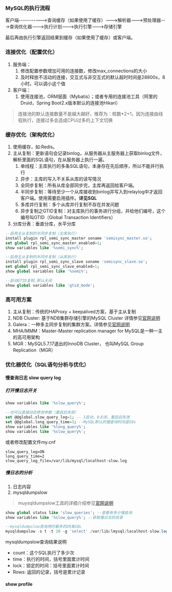 ### MySQL的执行流程

客户端-----------&gt;查询缓存（如果使用了缓存）---&gt;解析器---&gt;预处理器---&gt;查询优化器---&gt;执行计划---&gt;执行引擎---&gt;存储引擎

最后再由执行引擎返回结果到缓存（如果使用了缓存）或客户端。

### 连接优化（配置优化）

1. 服务端：
   1. 修改配置参数增加可用的连接数，修改max\_connections的大小
   2. 及时释放不活动的连接，交互式与非交互式的默认超时时间是28800s，8小时。可以调小这个值
2. 客户端：
   1. 使用连接池，ORM层面（Mybatis）；或者专用的连接池工具（阿里的Druid，Spring Boot2.x版本默认的连接池Hikari）

> 连接池的默认连接数量不是越大越好，推荐为：核数\*2+1，因为连接由线程执行，连接过多会造成CPU过多的上下文切换

### 缓存优化（架构优化）

1. 使用缓存，如:Redis。
2. 主从复制：更新语句会记录binlog，从服务器从主服务器上获取binlog文件，解析里面的SQL语句，在从服务器上执行一遍。
   1. 单线程：主库执行的多条SQL语句，本身存在先后顺序，所以不能并行执行
   2. 异步：主库的写入不关系从库的读写情况
   3. 全同步复制：所有从库全部同步完，主库再返回给客户端。
   4. 半同步复制：等待至少一个从库接收到binlog并写入到relaylog中才返回客户端。使用需要启用插件。**详见SQL**
   5. 多库并行复制：多个从库并行复制不存在并发问题
   6. 异步复制之GTID复制：对主库执行的事务进行分组，并给他们编号，这个编号叫GTID（Global Transaction Identifiers）
3. 分库分表：垂直分库，水平分库

```sql
--启用主从复制的半同步复制（主库执行）
install plugin rpl_semi_sync_master soname 'semisync_master.so';
set global rpl_semi_sync_master_enabled=1;
show variables like '%semi_sync%';

--启用主从复制的半同步复制（从库执行）
install plugin rpl_semi_sync_slave soname 'semisync_slave.so';
set global rpl_semi_sync_slave_enabled=1;
show global variables like '%semi%';

--启动GTID复制,默认关闭
show global variables like 'gtid_mode';
```

### 高可用方案

1. 主从复制：传统的HAProxy + keepalived方案，基于主从复制
2. NDB Cluster: 基于NDB集群存储引擎的MySQL Cluster 详情参见[官网说明](https://dev.mysql.com/doc/mysql-cluster-excerpt/5.7/en/mysql-cluster-overview.html)
3. Galera：一种多主同步复制的集群方案。详情参见[官网说明](https://galeracluster.com)
4. MHA/MMM：Master-Master replication manager for MySQL是一种一主的高可用架构
5. MGR：MySQL5.7.17退出的InnoDB Cluster， 也叫MySQL Group Replication（MGR）

### 优化器优化（SQL语句分析与优化）

#### 慢查询日志 slow query log

##### 打开慢日志开关

```sql
show variables like '%slow_query%';

--也可以直接动态修改参数（重启后失效）
set @@global.slow_query_log=1; -- 1启动，0关闭，重启后失效
set @@global.long_query_time=3; --MySQL默认的慢查询时间是10s
show variables like '%long_query%';
show variables like '%slow_query%';
```

或者修改配置文件my.cnf

```config
slow_query_log=ON
long_query_time=2
slow_query_log_file=/var/lib/mysql/localhost-slow.log
```

##### 慢日志的分析

1. 日志内容
2. mysqldumpslow

> muysqldumpslow工具的详细介绍参见[官网说明](https://dev.mysql.com/doc/refman/5.7/en/mysqldumpslow.html)

```sql
show global status like 'slow_queries'; --查看有多少慢查询
show variables like '%slow_query%'; --获取慢日志的目录

--mysqldumpslow查询用时最多的20条SQL
mysqldumpslow -s t -t 20 -g 'select' /var/lib/lmysql/localhost-slow.log
```

mysqldumpslow查询结果说明

* count：这个SQL执行了多少次
* time：执行的时间，括号里面累计时间
* lock：锁定的时间：括号里面累计时间
* Rows: 返回的记录，括号是累计记录

#### show profile




